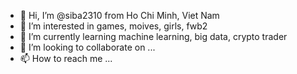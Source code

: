 - 👋 Hi, I’m @siba2310 from Ho Chi Minh, Viet Nam
- 👀 I’m interested in games, moives, girls, fwb2
- 🌱 I’m currently learning machine learning, big data, crypto trader
- 💞️ I’m looking to collaborate on ...
- 📫 How to reach me ...

<!---
siba2310/siba2310 is a ✨ special ✨ repository because its `README.md` (this file) appears on your GitHub profile.
You can click the Preview link to take a look at your changes.
--->
